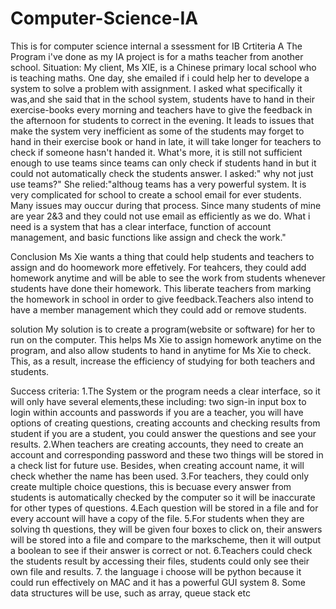 # Computer-Science-IA
This is for computer science internal a
ssessment for IB
Crtiteria A
The Program i've done as my IA project is for a maths teacher from another school.
Situation:
My client, Ms XIE, is a Chinese primary local school who is teaching maths. One day, she emailed if i could help her to develope a system to solve a problem with assignment. I asked what specifically it was,and she said that in the school system, students have to hand in their exercise-books every morning and teachers have to give the feedback in the afternoon for students to correct in the evening. It leads to issues that make the system very inefficient as some of the students may forget to hand in their exercise book or hand in late, it will take longer for teachers to check if someone hasn't handed it. What's more, it is still not sufficient enough to use teams since teams can only check if students hand in but it could not automatically check the students answer. 
I asked:" why not just use teams?" She relied:"althoug teams has a very powerful system. It is very complicated for school to create a school email for ever students. Many issues may ouccur during that process. Since many students of mine are year 2&3 and they could not use email as efficiently as we do. What i need is a system that has a clear interface, function of account management, and basic functions like assign and check the work."

Conclusion
Ms Xie wants a thing that could help students and teachers to assign and do hoomework more effetively. For teahcers, they could add homework anytime and will be able to see the work from students whenever students have done their homework. This liberate teachers from marking the homework in school in order to give feedback.Teachers also intend to have a member management which they could add or remove students.

solution
My solution is to create a program(website or software) for her to run on the computer. This helps Ms Xie to assign homework anytime on the program, and also allow students to hand in anytime for Ms Xie to check. This, as a result, increase the efficiency of studying for both teachers and students.

Success criteria:
1.The System or the program needs a clear interface, so it will only have several elements,these including:
  two sign-in input box to login within accounts and passwords
  if you are a teacher, you will have options of creating questions, creating accounts and checking results from student
  if you are a student, you could answer the questions and see your results.
2.When teachers are creating accounts, they need to create an account and corresponding password and these two things will be stored in a check list for future use. Besides, when creating account name, it will check whether the name has been used.
3.For teachers, they could only create multiple choice questions, this is becuase every answer from students is automatically checked by the computer so it will be inaccurate for other types of questions. 
4.Each question will be stored in a file and for every account will have a copy of the file.
5.For students when they are solving th questions, they will be given four boxes to click on, their answers will be stored into a file and compare to the markscheme, then it will output a boolean to see if their answer is correct or not.
6.Teachers could check the students result by accessing their files, students could only see their own file and results.
7. the language i choose will be python because it could run effectively on MAC and it has a powerful GUI system
8. Some data structures will be use, such as array, queue stack etc
